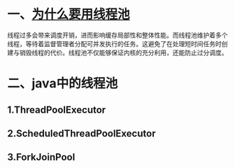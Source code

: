 # 一、[为什么要用线程池](https://zh.wikipedia.org/wiki/%E7%BA%BF%E7%A8%8B%E6%B1%A0 "悬停显示")
线程过多会带来调度开销，进而影响缓存局部性和整体性能。而线程池维护着多个线程，等待着监督管理者分配可并发执行的任务。这避免了在处理短时间任务时创建与销毁线程的代价。线程池不仅能够保证内核的充分利用，还能防止过分调度。
# 二、java中的线程池
## 1.ThreadPoolExecutor

## 2.ScheduledThreadPoolExecutor
## 3.ForkJoinPool
